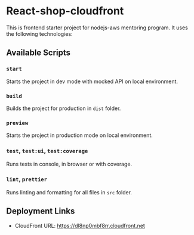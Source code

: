 # React-shop-cloudfront

This is frontend starter project for nodejs-aws mentoring program. It uses the following technologies:

## Available Scripts

### `start`

Starts the project in dev mode with mocked API on local environment.

### `build`

Builds the project for production in `dist` folder.

### `preview`

Starts the project in production mode on local environment.

### `test`, `test:ui`, `test:coverage`

Runs tests in console, in browser or with coverage.

### `lint`, `prettier`

Runs linting and formatting for all files in `src` folder.

## Deployment Links

- CloudFront URL: https://dl8np0mbf8rr.cloudfront.net
